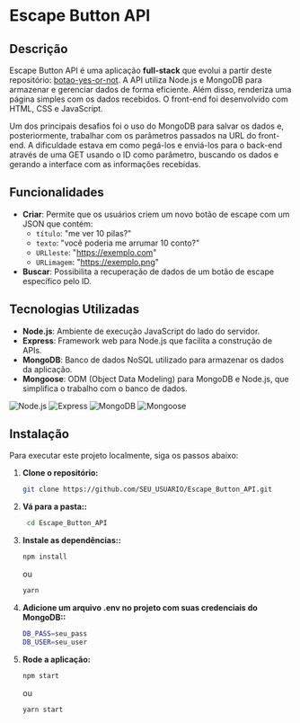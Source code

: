 # Escape Button API

## Descrição

Escape Button API é uma aplicação **full-stack** que evolui a partir deste repositório: [botao-yes-or-not](https://github.com/silvakwan1/botao-yes-or-not?tab=readme-ov-file). A API utiliza Node.js e MongoDB para armazenar e gerenciar dados de forma eficiente. Além disso, renderiza uma página simples com os dados recebidos. O front-end foi desenvolvido com HTML, CSS e JavaScript.

Um dos principais desafios foi o uso do MongoDB para salvar os dados e, posteriormente, trabalhar com os parâmetros passados na URL do front-end. A dificuldade estava em como pegá-los e enviá-los para o back-end através de uma GET usando o ID como parâmetro, buscando os dados e gerando a interface com as informações recebidas.

## Funcionalidades

- **Criar**: Permite que os usuários criem um novo botão de escape com um JSON que contém:
  - `título`: "me ver 10 pilas?"
  - `texto`: "você poderia me arrumar 10 conto?"
  - `URLleste`: "https://exemplo.com"
  - `URLimagem`: "https://exemplo.png"
- **Buscar**: Possibilita a recuperação de dados de um botão de escape específico pelo ID.

## Tecnologias Utilizadas

- **Node.js**: Ambiente de execução JavaScript do lado do servidor.
- **Express**: Framework web para Node.js que facilita a construção de APIs.
- **MongoDB**: Banco de dados NoSQL utilizado para armazenar os dados da aplicação.
- **Mongoose**: ODM (Object Data Modeling) para MongoDB e Node.js, que simplifica o trabalho com o banco de dados.

![Node.js](https://img.shields.io/badge/Node.js-6DA55F?style=for-the-badge&logo=node.js&logoColor=white)
![Express](https://img.shields.io/badge/Express-404D59?style=for-the-badge)
![MongoDB](https://img.shields.io/badge/MongoDB-47A248?style=for-the-badge&logo=mongodb&logoColor=white)
![Mongoose](https://img.shields.io/badge/Mongoose-880000?style=for-the-badge)

## Instalação

Para executar este projeto localmente, siga os passos abaixo:

1. **Clone o repositório:**

   ```bash
   git clone https://github.com/SEU_USUARIO/Escape_Button_API.git

   ```

2. **Vá para a pasta::**

   ```bash
    cd Escape_Button_API

   ```

3. **Instale as dependências::**

   ```bash
   npm install

   ```

   ou

   ```bash
   yarn
   ```

4. **Adicione um arquivo .env no projeto com suas credenciais do MongoDB::**

   ```bash
   DB_PASS=seu_pass
   DB_USER=seu_user

   ```

5. **Rode a aplicação:**

   ```bash
   npm start

   ```

   ou

   ```bash
   yarn start
   ```
